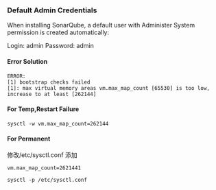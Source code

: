 ### Default Admin Credentials
When installing SonarQube, a default user with Administer System permission is created automatically:

Login: admin
Password: admin

#### Error Solution
```
ERROR: 
[1] bootstrap checks failed
[1]: max virtual memory areas vm.max_map_count [65530] is too low, increase to at least [262144]
```
#### For Temp,Restart Failure
```
sysctl -w vm.max_map_count=262144
```
#### For Permanent

修改/etc/sysctl.conf 添加
```
vm.max_map_count=2621441
```
```
sysctl -p /etc/sysctl.conf
```
